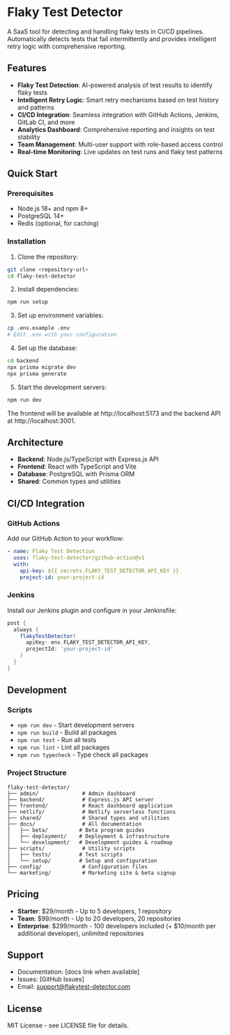 # Flaky Test Detector

A SaaS tool for detecting and handling flaky tests in CI/CD pipelines. Automatically detects tests that fail intermittently and provides intelligent retry logic with comprehensive reporting.

## Features

- **Flaky Test Detection**: AI-powered analysis of test results to identify flaky tests
- **Intelligent Retry Logic**: Smart retry mechanisms based on test history and patterns
- **CI/CD Integration**: Seamless integration with GitHub Actions, Jenkins, GitLab CI, and more
- **Analytics Dashboard**: Comprehensive reporting and insights on test stability
- **Team Management**: Multi-user support with role-based access control
- **Real-time Monitoring**: Live updates on test runs and flaky test patterns

## Quick Start

### Prerequisites

- Node.js 18+ and npm 8+
- PostgreSQL 14+
- Redis (optional, for caching)

### Installation

1. Clone the repository:
```bash
git clone <repository-url>
cd flaky-test-detector
```

2. Install dependencies:
```bash
npm run setup
```

3. Set up environment variables:
```bash
cp .env.example .env
# Edit .env with your configuration
```

4. Set up the database:
```bash
cd backend
npx prisma migrate dev
npx prisma generate
```

5. Start the development servers:
```bash
npm run dev
```

The frontend will be available at http://localhost:5173 and the backend API at http://localhost:3001.

## Architecture

- **Backend**: Node.js/TypeScript with Express.js API
- **Frontend**: React with TypeScript and Vite
- **Database**: PostgreSQL with Prisma ORM
- **Shared**: Common types and utilities

## CI/CD Integration

### GitHub Actions

Add our GitHub Action to your workflow:

```yaml
- name: Flaky Test Detection
  uses: flaky-test-detector/github-action@v1
  with:
    api-key: ${{ secrets.FLAKY_TEST_DETECTOR_API_KEY }}
    project-id: your-project-id
```

### Jenkins

Install our Jenkins plugin and configure in your Jenkinsfile:

```groovy
post {
  always {
    flakyTestDetector(
      apiKey: env.FLAKY_TEST_DETECTOR_API_KEY,
      projectId: 'your-project-id'
    )
  }
}
```

## Development

### Scripts

- `npm run dev` - Start development servers
- `npm run build` - Build all packages
- `npm run test` - Run all tests
- `npm run lint` - Lint all packages
- `npm run typecheck` - Type check all packages

### Project Structure

```
flaky-test-detector/
├── admin/              # Admin dashboard
├── backend/            # Express.js API server
├── frontend/           # React dashboard application  
├── netlify/            # Netlify serverless functions
├── shared/             # Shared types and utilities
├── docs/               # All documentation
│   ├── beta/          # Beta program guides
│   ├── deployment/    # Deployment & infrastructure
│   └── development/   # Development guides & roadmap
├── scripts/            # Utility scripts
│   ├── tests/         # Test scripts
│   └── setup/         # Setup and configuration
├── config/             # Configuration files
└── marketing/          # Marketing site & beta signup
```

## Pricing

- **Starter**: $29/month - Up to 5 developers, 1 repository
- **Team**: $99/month - Up to 20 developers, 20 repositories
- **Enterprise**: $299/month - 100 developers included (+ $10/month per additional developer), unlimited repositories

## Support

- Documentation: [docs link when available]
- Issues: [GitHub Issues]
- Email: support@flakytest-detector.com

## License

MIT License - see LICENSE file for details.